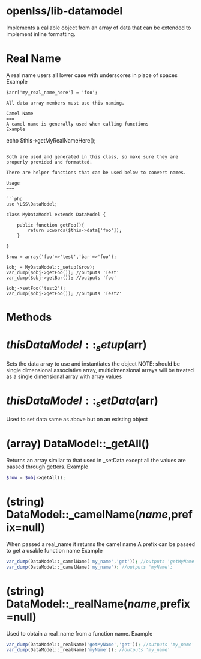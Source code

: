 openlss/lib-datamodel
=============

Implements a callable object from an array of data that can be extended to implement inline formatting.

Real Name
===
A real name users all lower case with underscores in place of spaces
Example
```
$arr['my_real_name_here'] = 'foo';

All data array members must use this naming.

Camel Name
===
A camel name is generally used when calling functions
Example
```
echo $this->getMyRealNameHere();
```

Both are used and generated in this class, so make sure they are properly provided and formatted.

There are helper functions that can be used below to convert names.

Usage
===

```php
use \LSS\DataModel;

class MyDataModel extends DataModel {

	public function getFoo(){
		return ucwords($this->data['foo']);
	}

}

$row = array('foo'=>'test','bar'=>'foo');

$obj = MyDataModel::_setup($row);
var_dump($obj->getFoo()); //outputs 'Test'
var_dump($obj->getBar()); //outputs 'foo'

$obj->setFoo('test2');
var_dump($obj->getFoo()); //outputs 'Test2'
```

Methods
===

$this DataModel::_setup($arr)
==
Sets the data array to use and instantiates the object
NOTE: should be single dimensional associative array, 
	multidimensional arrays will be treated as a
	single dimensional array with array values

$this DataModel::_setData($arr)
==
Used to set data same as above but on an existing object

(array) DataModel::_getAll()
==
Returns an array similar to that used in _setData except all the values are passed through getters.
Example
```php
$row = $obj->getAll();
```

(string) DataModel::_camelName($name,$prefix=null)
==
When passed a real_name it returns the camel name
A prefix can be passed to get a usable function name
Example
```php
var_dump(DataModel::_camelName('my_name','get')); //outputs 'getMyName'
var_dump(DataModel::_camelName('my_name'); //outputs 'myName';
```

(string) DataModel::_realName($name,$prefix=null)
==
Used to obtain a real_name from a function name.
Example
```php
var_dump(DataModel::_realName('getMyName','get')); //outputs 'my_name'
var_dump(DataModel::_realName('myName')); //outputs 'my_name'
```
